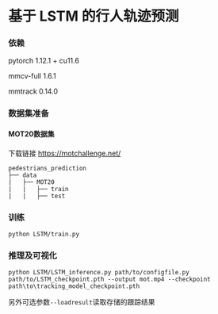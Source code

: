 # 基于 LSTM 的行人轨迹预测

### 依赖

pytorch 1.12.1 + cu11.6

mmcv-full 1.6.1

mmtrack 0.14.0


### 数据集准备
#### MOT20数据集
下载链接 <https://motchallenge.net/>
```
pedestrians_prediction
├── data
|   ├── MOT20
|   |   ├── train
|   |   ├── test
```

### 训练

```
python LSTM/train.py
```

### 推理及可视化
```
python LSTM/LSTM_inference.py path/to/configfile.py path/to/LSTM_checkpoint.pth --output mot.mp4 --checkpoint path\to\tracking_model_checkpoint.pth
```
另外可选参数``--loadresult``读取存储的跟踪结果